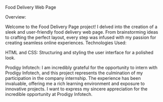 Food Delivery Web Page

Overview:

Welcome to the Food Delivery Page project! 
 I delved into the creation of a sleek and user-friendly food delivery web page. 
 From brainstorming ideas to crafting the perfect layout, every step was infused with my passion for creating seamless online experiences.
Technologies Used:

HTML and CSS: Structuring and styling the user interface for a polished look.

Prodigy Infotech:
I am incredibly grateful for the opportunity to intern with Prodigy Infotech, and this project represents the culmination of my participation in the company internship. 
The experience has been invaluable, offering me a rich learning environment and exposure to innovative projects. 
I want to express my sincere appreciation for the incredible opportunity at Prodigy Infotech.
